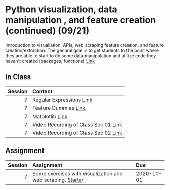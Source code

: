 Python visualization, data manipulation , and feature creation (continued) (09/21)
============================

Introduction to visualiation,  APIs, web scraping feature creation, and feature creation/extraction.  The genaral goal is to get students to the point where they are able to start to do some data manipulation and utilize code they haven't created (packages, functions) [Link](../../sessions/session7)

## In Class

|   Session | Content                                                                                                                                                |
|----------:|:-------------------------------------------------------------------------------------------------------------------------------------------------------|
|         7 | Regular Expressions [Link](../notebooks/03-viz-api-scraper/04-strings-regular-expressions)                                                             |
|         7 | Feature Dummies [Link](../notebooks/03-viz-api-scraper/05-features-dummies)                                                                            |
|         7 | Matplotlib [Link](../notebooks/03-viz-api-scraper/06-matplotlib)                                                                                       |
|         7 | Video Recording of Class Sec 01 [Link](https://rensselaer.webex.com/rensselaer/ldr.php?RCID=535c1cf442ad41f5a6de4e50dd8ab646)                          |
|         7 | Video Recording of Class Sec 02 [Link](https://rensselaer.webex.com/recordingservice/sites/rensselaer/recording/play/e210b8b46f824822b383e452c26ff3af) |


## Assignment

|   Session | Assignment                                                                                   | Due        |
|----------:|:---------------------------------------------------------------------------------------------|:-----------|
|         7 | Some exercises with visualization and web scraping. [Starter](../assignments/assignment3/hm) | 2020-10-01 |

